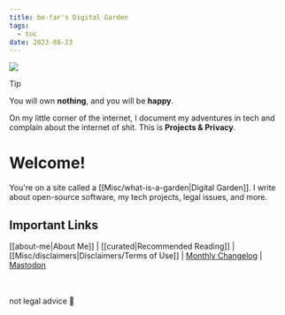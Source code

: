 ```yaml
---
title: be-far's Digital Garden
tags:
  - toc
date: 2023-08-23
---
```

<div class="head-card">
<img src="/moon-light.png">

> [!tip] 
> You will own **nothing**, and you will be **happy**.

</div>

On my little corner of the internet, I document my adventures in tech and complain about the internet of shit. This is **Projects & Privacy**.

# Welcome!
You're on a site called a [[Misc/what-is-a-garden|Digital Garden]]. I write about open-source software, my tech projects, legal issues, and more.
## Important Links
[[about-me|About Me]] | [[curated|Recommended Reading]] | [[Misc/disclaimers|Disclaimers/Terms of Use]] | [Monthly Changelog](/Updates) | <a rel="me" href="https://social.treehouse.systems/@be_far">Mastodon</a>

<br/><br/>
not legal advice 🤟